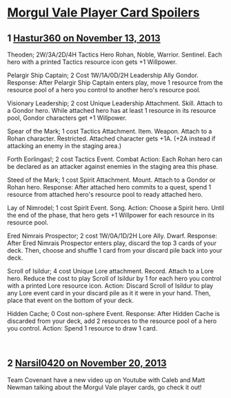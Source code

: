 # [Morgul Vale Player Card Spoilers](https://community.fantasyflightgames.com/topic/93450-morgul-vale-player-card-spoilers/)

## 1 [Hastur360 on November 13, 2013](https://community.fantasyflightgames.com/topic/93450-morgul-vale-player-card-spoilers/?do=findComment&comment=907757)

Theoden; 2W/3A/2D/4H Tactics Hero Rohan, Noble, Warrior. Sentinel. Each hero with a printed Tactics resource icon gets +1 Willpower.

Pelargir Ship Captain; 2 Cost 1W/1A/0D/2H Leadership Ally Gondor. Response: After Pelargir Ship Captain enters play, move 1 resource from the resource pool of a hero you control to another hero's resource pool.

Visionary Leadership; 2 cost Unique Leadership Attachment. Skill. Attach to a Gondor hero. While attached hero has at least 1 resource in its resource pool, Gondor characters get +1 Willpower.


Spear of the Mark; 1 cost Tactics Attachment. Item. Weapon. Attach to a Rohan character. Restricted. Attached character gets +1A. (+2A instead if attacking an enemy in the staging area.)

Forth Eorlingas!; 2 cost Tactics Event. Combat Action: Each Rohan hero can be declared as an attacker against enemies in the staging area this phase.

Steed of the Mark; 1 cost Spirit Attachment. Mount. Attach to a Gondor or Rohan hero. Response: After attached hero commits to a quest, spend 1 resource from attached hero's resource pool to ready attached hero.

Lay of Nimrodel; 1 cost Spirit Event. Song. Action: Choose a Spirit hero. Until the end of the phase, that hero gets +1 Willpower for each resource in its resource pool.

Ered Nimrais Prospector; 2 cost 1W/0A/1D/2H Lore Ally. Dwarf. Response: After Ered Nimrais Prospector enters play, discard the top 3 cards of your deck. Then, choose and shuffle 1 card from your discard pile back into your deck.

Scroll of Isildur; 4 cost Unique Lore attachment. Record. Attach to a Lore hero. Reduce the cost to play Scroll of Isildur by 1 for each hero you control with a printed Lore resource icon. Action: Discard Scroll of Isildur to play any Lore event card in your discard pile as it it were in your hand. Then, place that event on the bottom of your deck.

Hidden Cache; 0 Cost non-sphere Event. Response: After Hidden Cache is discarded from your deck, add 2 resources to the resource pool of a hero you control. Action: Spend 1 resource to draw 1 card.

 

## 2 [Narsil0420 on November 20, 2013](https://community.fantasyflightgames.com/topic/93450-morgul-vale-player-card-spoilers/?do=findComment&comment=913131)

Team Covenant have a new video up on Youtube with Caleb and Matt Newman talking about the Morgul Vale player cards, go check it out!

